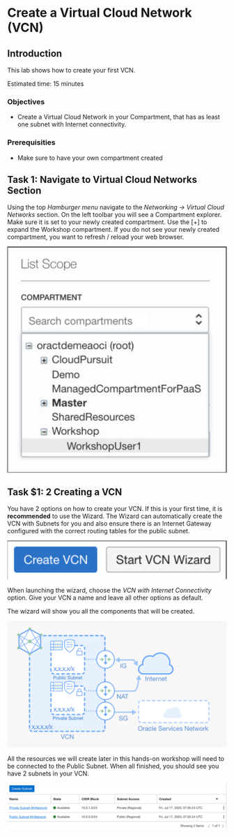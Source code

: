 # Create a Virtual Cloud Network (VCN)

## Introduction
This lab shows how to create your first VCN.

Estimated time: 15 minutes

### Objectives

* Create a Virtual Cloud Network in your Compartment, that has as least one subnet with Internet connectivity.

### Prerequisities

* Make sure to have your own compartment created

## Task 1: Navigate to Virtual Cloud Networks Section

Using the top _Hamburger menu_ navigate to the _Networking -> Virtual Cloud Networks_ section. On the left toolbar you will see a Compartment explorer. Make sure it is set to your newly created compartment.
Use the [+] to expand the Workshop compartment.
If you do not see your newly created compartment, you want to refresh / reload your web browser.

![](images/compartment-explorer.png " ")

## **Task $1: 2** Creating a VCN

You have 2 options on how to create your VCN. If this is your first time, it is
**recommended** to use the Wizard. The Wizard can automatically create the VCN with Subnets for you and also ensure there is an Internet Gateway configured with the correct routing tables for the public subnet.

![](images/network-wizzard.png " ")

When launching the wizard, choose the _VCN with Internet Connectivity_ option. Give your VCN a name and leave all other options as default.

The wizard will show you all the components that will be created.

![](images/vcn-example.png)

All the resources we will create later in this hands-on workshop will need to be connected to the Public Subnet. When all finished, you should see you have 2 subnets in your VCN.

![](images/subnets.png "")
